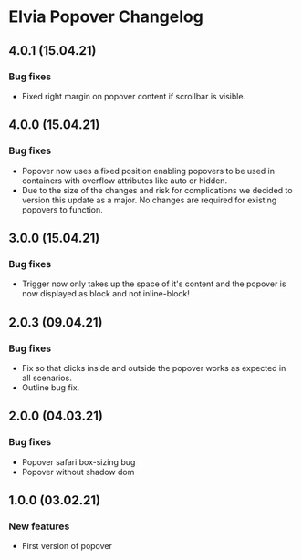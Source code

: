 # Elvia Popover Changelog

## 4.0.1 (15.04.21)

### Bug fixes

- Fixed right margin on popover content if scrollbar is visible.

## 4.0.0 (15.04.21)

### Bug fixes

- Popover now uses a fixed position enabling popovers to be used in containers with overflow attributes like
  auto or hidden.
- Due to the size of the changes and risk for complications we decided to version this update as a major. No
  changes are required for existing popovers to function.

## 3.0.0 (15.04.21)

### Bug fixes

- Trigger now only takes up the space of it's content and the popover is now displayed as block and not
  inline-block!

## 2.0.3 (09.04.21)

### Bug fixes

- Fix so that clicks inside and outside the popover works as expected in all scenarios.
- Outline bug fix.

## 2.0.0 (04.03.21)

### Bug fixes

- Popover safari box-sizing bug
- Popover without shadow dom

## 1.0.0 (03.02.21)

### New features

- First version of popover
